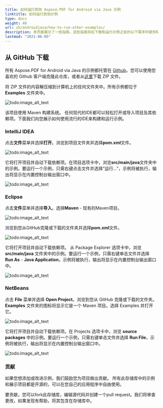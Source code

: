 ```yaml
---
title: 如何运行其他 Aspose.PDF for Android via Java 示例
linktitle: 如何运行其他示例
type: docs
weight: 40
url: zh/androidjava/how-to-run-other-examples/    
description: 本页面展示了一些指南，这些指南将在下载和运行示例之前的以下需求中提供帮助。
lastmod: "2021-06-05"
---
```


## 从 GitHub 下载

所有 Aspose.PDF for Android via Java 的示例都托管在 [Github](https://github.com/aspose-pdf/Aspose.PDF-for-Java)。您可以使用您喜欢的 Github 客户端克隆此仓库，或者从[这里](https://github.com/aspose-pdf/Aspose.PDF-for-Java/archive/master.zip)下载 ZIP 文件。

将 ZIP 文件的内容解压缩到计算机上的任何文件夹中。所有示例都位于 **Examples** 文件夹中。

![todo:image_alt_text](how-to-run-the-examples_1.png)

该项目使用 Maven 构建系统。
 任何现代的IDE都可以轻松打开或导入项目及其依赖项。下面我们向您展示如何使用流行的IDE来构建和运行示例。

### IntelliJ IDEA

点击**文件**菜单并选择**打开**。浏览到项目文件夹并选择**pom.xml**文件。

![todo:image_alt_text](how-to-run-the-examples_2.png)

它将打开项目并自动下载依赖项。在项目选项卡中，浏览**src/main/java**文件夹中的示例。要运行一个示例，只需右键点击文件并选择“运行...”，示例将被执行，输出将显示在内置控制台输出窗口中。

![todo:image_alt_text](how-to-run-the-examples_3.png)

### Eclipse

点击**文件**菜单并选择**导入**。选择**Maven** - 现有的Maven项目。

![todo:image_alt_text](how-to-run-the-examples_4.png)

浏览到您从GitHub克隆或下载的文件夹并选择**pom.xml**文件。

![todo:image_alt_text](how-to-run-the-examples_5.png)

它将打开项目并自动下载依赖项。 从 Package Explorer 选项卡中，浏览 **src/main/java** 文件夹中的示例。要运行一个示例，只需右键单击文件并选择 **Run As** - **Java Application**，示例将被执行，输出将显示在内置控制台输出窗口中。

![todo:image_alt_text](how-to-run-the-examples_6.png)

### NetBeans

点击 **File** 菜单并选择 **Open Project**。浏览到您从 GitHub 克隆或下载的文件夹。**Examples** 文件夹的图标将显示它是一个 Maven 项目。选择 Examples 并打开它。

![todo:image_alt_text](how-to-run-the-examples_7.png)

它将打开项目并自动下载依赖项。在 Projects 选项卡中，浏览 **source packages** 中的示例。要运行一个示例，只需右键单击文件并选择 **Run File**，示例将被执行，输出将显示在内置控制台输出窗口中。

![todo:image_alt_text](how-to-run-the-examples_8.png)

### 贡献

如果您想添加或改进示例，我们鼓励您为项目做出贡献。 所有此存储库中的示例和展示项目都是开源的，可以在您自己的应用程序中自由使用。

要贡献，您可以fork此存储库，编辑源代码并创建一个pull request。我们将审查更改，如果发现有帮助，将其包含在存储库中。